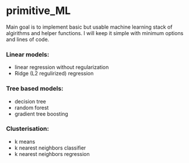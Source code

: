 # primitive_ML
Main goal is to implement basic but usable machine learning stack of algirithms and helper functions.
I will keep it simple with minimum options and lines of code.

### Linear models:
- linear regression without regularization
- Ridge (L2 regulirized) regression

### Tree based models:
- decision tree
- random forest
- gradient tree boosting

### Clusterisation:
- k means
- k nearest neighbors classifier
- k nearest neighbors regression
